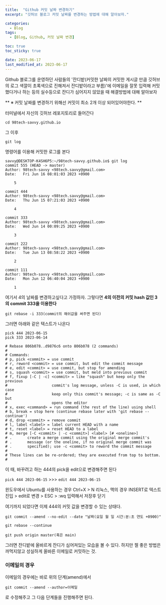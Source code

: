 ```yaml
---
title:  "Github 커밋 날짜 변경하기"
excerpt: "깃허브 블로그 커밋 날짜를 변경하는 방법에 대해 알아보자."

categories:
  - Blog
tags:
  - [Blog, Github, 커밋 날짜 변경]

toc: true
toc_sticky: true

date: 2023-06-17
last_modified_at: 2023-06-17
---
```


Github 블로그를 운영하던 사람들의 '잔디밭(커밋한 날짜의 커밋한 게시글 만큼 깃허브의 로그 색깔이 초록색으로 진해져서 잔디밭이라고 부름)'에 이메일을 잘못 입력해 커밋했다거나 하는 등의 실수등으로 잔디가 심어지지 않았을 때 해결방법에 대해 알아보자

** ※ 커밋 날짜를 변경하기 위해선 커밋이 최소 2개 이상 되어있어야한다. **

터미널에서 자신의 깃허브 레포지토리로 들어간다

```shell
cd 98tech-savvy.github.io
```

그 이후

```shell
git log
```

명령어를 이용해 커밋한 로그를 본다

```shell
savvy@DESKTOP-K4SH6P5:~/98tech-savvy.github.io$ git log
commit 555 (HEAD -> master)
Author: 98tech-savvy <98tech.savvy@gmail.com>
Date:   Fri Jun 16 08:01:03 2023 +0900

    5

commit 444
Author: 98tech-savvy <98tech.savvy@gmail.com>
Date:   Thu Jun 15 07:21:03 2023 +0900

    4

commit 333
Author: 98tech-savvy <98tech.savvy@gmail.com>
Date:   Wed Jun 14 00:09:25 2023 +0900

    3

commit 222
Author: 98tech-savvy <98tech.savvy@gmail.com>
Date:   Tue Jun 13 08:58:22 2023 +0900

    2

commit 111
Author: 98tech-savvy <98tech.savvy@gmail.com>
Date:   Mon Jun 12 06:40:04 2023 +0900

    1
```

여기서 4의 날짜를 변경하고싶다고 가정하자. 그렇다면 **4의 이전의 커밋 hash 값인 3의 commit 333을 이용한다**

```shell
git rebase -i 333(commit의 해쉬값을 써주면 된다)
```

그러면 아래와 같은 텍스트가 나온다

```shell
pick 444 2023-06-15
pick 333 2023-06-14

# Rebase 806b078..d9876c6 onto 806b078 (2 commands)
#
# Commands:
# p, pick <commit> = use commit
# r, reword <commit> = use commit, but edit the commit message
# e, edit <commit> = use commit, but stop for amending
# s, squash <commit> = use commit, but meld into previous commit
# f, fixup [-C | -c] <commit> = like "squash" but keep only the previous
#                    commit's log message, unless -C is used, in which case
#                    keep only this commit's message; -c is same as -C but
#                    opens the editor
# x, exec <command> = run command (the rest of the line) using shell
# b, break = stop here (continue rebase later with 'git rebase --continue')
# d, drop <commit> = remove commit
# l, label <label> = label current HEAD with a name
# t, reset <label> = reset HEAD to a label
# m, merge [-C <commit> | -c <commit>] <label> [# <oneline>]
# .       create a merge commit using the original merge commit's
# .       message (or the oneline, if no original merge commit was
# .       specified); use -c <commit> to reword the commit message
#
# These lines can be re-ordered; they are executed from top to bottom.
#
```

이 때, 바꾸려고 하는 444의 pick을 edit으로 변경해주면 된다

``pick 444 2023-06-15`` >>> ``edit 444 2023-06-15``

윈도우에서 Ubuntu를 사용하는 경우 Ctrl+X > N
리눅스, 맥의 경우 INSERT로 텍스트 진입 > edit로 변경 > ESC > :wq 입력해서 저장후 닫기

여기까지 되었다면 이제 444의 커밋 값을 변경할 수 있는 상태다.

```shell
git commit --amend --no-edit --date "날짜(요일 월 일 시간:분:초 연도 +0900)"
```

```shell
git rebase --continue
```

```shell
git push origin master(혹은 main)
```

그러면 잔디밭에 올바르게 잔디가 심어져있는 모습을 볼 수 있다. 하지만 젤 좋은 방법은 까먹지않고 성실하게 올바른 이메일로 커밋하는 것.

### 이메일의 경우

이메일의 경우에는 바로 위의 단계(amend)에서

```shell
git commit --amend --author=이메일
```

로 수정해주고 그 다음 단계들을 진행해주면 된다.

